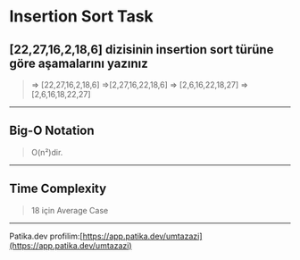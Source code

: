 # Insertion Sort Task

## [22,27,16,2,18,6] dizisinin insertion sort türüne göre aşamalarını yazınız
  > => [22,27,16,2,18,6] =>[2,27,16,22,18,6] => [2,6,16,22,18,27] => [2,6,16,18,22,27]
---

## Big-O Notation
  >  O(n²)dir.
---

## Time Complexity
  > 18 için Average Case
---

Patika.dev profilim:[https://app.patika.dev/umtazazi](https://app.patika.dev/umtazazi)

